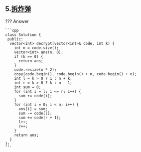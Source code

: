 ## 5.[拆炸弹](https://leetcode.cn/problems/defuse-the-bomb/description/?envType=daily-question&envId=2024-05-05)



??? Answer
    
    ```cpp
    class Solution {
     public:
      vector<int> decrypt(vector<int>& code, int k) {
        int n = code.size();
        vector<int> ans(n, 0);
        if (k == 0) {
          return ans;
        }
        code.resize(n * 2);
        copy(code.begin(), code.begin() + n, code.begin() + n);
        int l = k > 0 ? 1 : n + k;
        int r = k > 0 ? k : n - 1;
        int sum = 0;
        for (int i = l; i <= r; i++) {
          sum += code[i];
        }
        for (int i = 0; i < n; i++) {
          ans[i] = sum;
          sum -= code[l];
          sum += code[r + 1];
          l++;
          r++;
        }
        return ans;
      }
    };
    ```